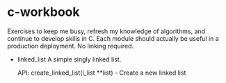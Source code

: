 c-workbook
==========

Exercises to keep me busy, refresh my knowledge of algorithms, and continue to develop skills in C.  Each module should actually be useful in a production deployment.  No linking required.


* linked_list
    A simple singly linked list.

    API:
        create_linked_list(l_list **list) - Create a new linked list
